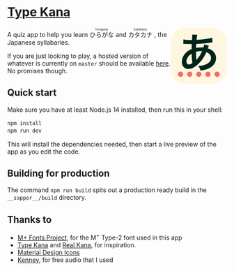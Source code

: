 # [Type Kana](https://type-kana.cass.moe/)

<img src="static/icon.png" 
  width="128" 
  height="128" 
  align="right" 
  alt="Type Kana logo" />

A quiz app to help you learn
<ruby>
ひらがな<rp>(</rp><rt>hiragana</rt><rp>)</rp>
</ruby>
and
<ruby>
カタカナ<rp>(</rp><rt>katakana</rt><rp>)</rp>
</ruby>, the Japanese syllabaries.

If you are just looking to play, a hosted version of whatever is currently on `master` should be available [here](https://type-kana.cass.moe/). No promises though.

## Quick start

Make sure you have at least Node.js 14 installed, then run this in your shell:

```bash
npm install
npm run dev
```

This will install the dependencies needed, then start a live preview of the app as you edit the code.

## Building for production

The command `npm run build` spits out a production ready build in the `__sapper__/build` directory.

## Thanks to

- [M+ Fonts Project](https://mplus-fonts.osdn.jp/), for the M<sup>+</sup> Type-2 font used in this app
- [Type Kana](https://lab.fleon.org/type-kana/) and [Real Kana](https://realkana.com/), for inspiration.
- [Material Design Icons](https://github.com/Templarian/MaterialDesign)
- [Kenney](https://www.kenney.nl/), for free audio that I used
